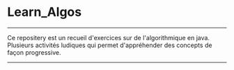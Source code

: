 # Learn_Algos
****************************************************************************************
Ce repositery est un recueil d'exercices sur de l'algorithmique en java.
Plusieurs activités ludiques qui permet d'appréhender des concepts de façon progressive.
****************************************************************************************
